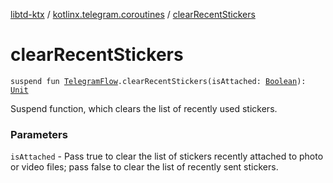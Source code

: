 [libtd-ktx](../index.md) / [kotlinx.telegram.coroutines](index.md) / [clearRecentStickers](./clear-recent-stickers.md)

# clearRecentStickers

`suspend fun `[`TelegramFlow`](../kotlinx.telegram.core/-telegram-flow/index.md)`.clearRecentStickers(isAttached: `[`Boolean`](https://kotlinlang.org/api/latest/jvm/stdlib/kotlin/-boolean/index.html)`): `[`Unit`](https://kotlinlang.org/api/latest/jvm/stdlib/kotlin/-unit/index.html)

Suspend function, which clears the list of recently used stickers.

### Parameters

`isAttached` - Pass true to clear the list of stickers recently attached to photo or video
files; pass false to clear the list of recently sent stickers.